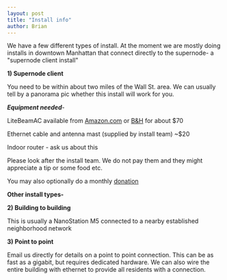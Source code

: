 ```yaml
---
layout: post
title: "Install info"
author: Brian
---
```


We have a few different types of install. At the moment we are mostly doing installs in downtown Manhattan that connect directly to the supernode- a "supernode client install"

**1) Supernode client**

You need to be within about two miles of the Wall St. area. We can usually tell by a panorama pic whether this install will work for you.

***Equipment needed***-

LiteBeamAC available from [Amazon.com](https://www.amazon.com/Ubiquiti-5GHz-LiteBeam-23DBI-LBE-5AC-23-US/dp/B01ANIQCE6/) or [B&H](https://www.bhphotovideo.com/c/product/1195609-REG) for about $70

Ethernet cable and antenna mast (supplied by install team) ~$20

Indoor router - ask us about this

Please look after the install team. We do not pay them and they might appreciate a tip or some food etc.

You may also optionally do a monthly [donation](../donate)

**Other install types-**

**2) Building to building**

This is usually a NanoStation M5 connected to a nearby established neighborhood network

**3) Point to point**

Email us directly for details on a point to point connection. This can be as fast as a gigabit, but requires dedicated hardware. We can also wire the entire building with ethernet to provide all residents with a connection.






